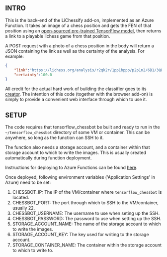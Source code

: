 ## INTRO

This is the back-end of the LiChessify add-on, implemented as an Azure Function.
It takes an image of a chess position and gets the FEN of that position using
an [open-sourced pre-trained TensorFlow model](https://github.com/Elucidation/tensorflow_chessbot),
then returns a link to a playable lichess game from that position.

A POST request with a photo of a chess position in the body will return a JSON
containing the link as well as the certainty of the analysis. For example:

```json
{
    "link":"https://lichess.org/analysis/r2qk2r/1pp1bppp/p2p1n2/6B1/3QP3/2N5/PPP2PPP/R3K2R",
    "certainty":100.0
}
```

All credit for the actual hard work of building the classifier goes to its [creator](https://github.com/Elucidation). 
The intention of this code (together with the browser add-on) is simply to 
provide a convenient web interface through which to use it.

## SETUP

The code requires that tensorflow_chessbot be built and ready to run in the
`~/tensorflow_chessbot` directory of some VM or container. This can be anywhere,
so long as the function can SSH to it.

The function also needs a storage account, and a container within that storage
account to which to write the images. This is usually created automatically
during function deployment.

Instructions for deploying to Azure Functions can be found [here](https://docs.microsoft.com/en-us/azure/azure-functions/deployment-zip-push).

Once deployed, following environment variables ('Application Settings' in Azure)
need to be set:

1. CHESSBOT_IP: The IP of the VM/container where `tensorflow_chessbot` is located.
2. CHESSBOT_PORT: The port through which to SSH to the VM/container, usually 22.
3. CHESSBOT_USERNAME: The username to use when seting up the SSH.
4. CHESSBOT_PASSWORD: The password to use when setting up the SSH.
5. STORAGE_ACCOUNT_NAME: The name of the storage account to which to write the images.
6. STORAGE_ACCOUNT_KEY: The key used for writing to the storage account.
7. STORAGE_CONTAINER_NAME: The container within the storage account to which to write to.
